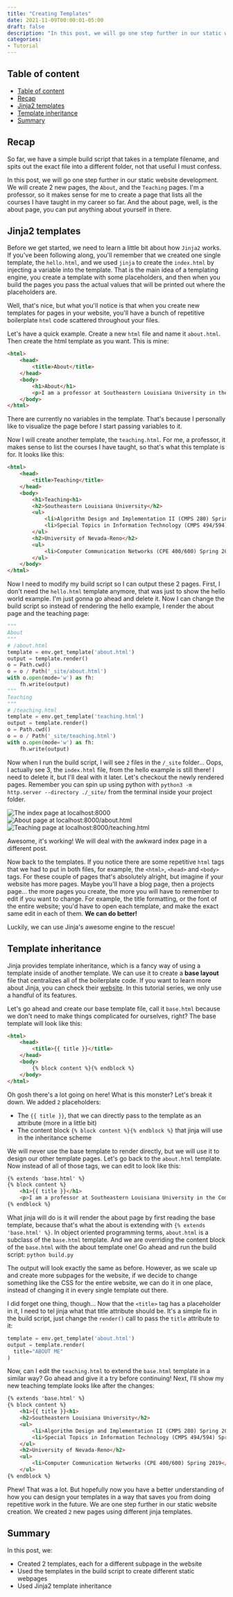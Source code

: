 ```yaml
---
title: "Creating Templates"
date: 2021-11-09T00:00:01-05:00
draft: false
description: "In this post, we will go one step further in our static website development. We create 2 new pages using Jinja2 templates."
categories:
- Tutorial
---
```


## Table of content

- [Table of content](#table-of-content)
- [Recap](#recap)
- [Jinja2 templates](#jinja2-templates)
- [Template inheritance](#template-inheritance)
- [Summary](#summary)

## Recap

So far, we have a simple build script that takes in a template filename, and spits out the exact file into a different folder, not that useful I must confess.

In this post, we will go one step further in our static website development. We will create 2 new pages, the `About`, and the `Teaching` pages. I'm a professor, so it makes sense for me to create a page that lists all the courses I have taught in my career so far. And the about page, well, is the about page, you can put anything about yourself in there.

## Jinja2 templates

Before we get started, we need to learn a little bit about how `Jinja2` works. If you've been following along, you'll remember that we created one single template, the `hello.html`, and we used `jinja` to create the `index.html` by injecting a variable into the template. That is the main idea of a templating engine, you create a template with some placeholders, and then when you build the pages you pass the actual values that will be printed out where the placeholders are.

Well, that's nice, but what you'll notice is that when you create new templates for pages in your website, you'll have a bunch of repetitive boilerplate `html` code scattered throughout your files.

Let's have a quick example. Create a new `html` file and name it `about.html`. Then create the html template as you want. This is mine:

```html
<html>
    <head>
        <title>About</title>
    </head>
    <body>
        <h1>About</h1>
        <p>I am a professor at Southeastern Louisiana University in the Computer Science department.</p>
    </body>
</html>
```

There are currently no variables in the template. That's because I personally like to visualize the page before I start passing variables to it.

Now I will create another template, the `teaching.html`. For me, a professor, it makes sense to list the courses I have taught, so that's what this template is for. It looks like this:

```html
<html>
    <head>
        <title>Teaching</title>
    </head>
    <body>
        <h1>Teaching<h1>
        <h2>Southeastern Louisiana University</h2>
        <ul>
            <li>Algorithm Design and Implementation II (CMPS 280) Spring 2020</li>
            <li>Special Topics in Information Technology (CMPS 494/594) Spring 2020</li>
        </ul>
        <h2>University of Nevada-Reno</h2>
        <ul>
            <li>Computer Communication Networks (CPE 400/600) Spring 2019</li>
        </ul>
    </body>
</html>
```

Now I need to modify my build script so I can output these 2 pages. First, I don't need the `hello.html` template anymore, that was just to show the hello world example. I'm just gonna go ahead and delete it. Now I can change the build script so instead of rendering the hello example, I render the about page and the teaching page:

```python
"""
About
"""
# /about.html
template = env.get_template('about.html')
output = template.render()
o = Path.cwd()
o = o / Path('_site/about.html')
with o.open(mode='w') as fh:
    fh.write(output)
"""
Teaching
"""
# /teaching.html
template = env.get_template('teaching.html')
output = template.render()
o = Path.cwd()
o = o / Path('_site/teaching.html')
with o.open(mode='w') as fh:
    fh.write(output)
```

Now when I run the build script, I will see `2` files in the `/_site` folder... Oops, I actually see 3, the `index.html` file, from the hello example is still there! I need to delete it, but I'll deal with it later. Let's checkout the newly rendered pages. Remember you can spin up using python with `python3 -m http.server --directory ./_site/` from the terminal inside your project folder.


![The index page at localhost:8000](images/Screen_Shot_2021_11_09_at_13_52_45_d3964349a4.png)
![About page at localhost:8000/about.html](images/Screen_Shot_2021_11_09_at_13_52_51_552c69e5a2.png)
![Teaching page at localhost:8000/teaching.html](images/Screen_Shot_2021_11_09_at_13_52_56_a187b02fff.png)

Awesome, it's working! We will deal with the awkward index page in a different post.

Now back to the templates. If you notice there are some repetitive `html` tags that we had to put in both files, for example, the `<html>`, `<head>` and `<body>` tags. For these couple of pages that's absolutely alright, but imagine if your website has more pages. Maybe you'll have a blog page, then a projects page... the more pages you create, the more you will have to remember to edit if you want to change. For example, the title formatting, or the font of the entire website; you'd have to open each template, and make the exact same edit in each of them. **We can do better!**

Luckily, we can use Jinja's awesome engine to the rescue!

## Template inheritance

Jinja provides template inheritance, which is a fancy way of using a template inside of another template. We can use it to create a **base layout** file that centralizes all of the boilerplate code. If you want to learn more about Jinja, you can check their [website](https://jinja.palletsprojects.com). In this tutorial series, we only use a handful of its features.

Let's go ahead and create our base template file, call it `base.html` because we don't need to make things complicated for ourselves, right? The base template will look like this:

```html
<html>
    <head>
        <title>{{ title }}</title>
    </head>
    <body>
        {% block content %}{% endblock %}
    </body>
</html>
```

Oh gosh there's a lot going on here! What is this monster? Let's break it down. We added `2` placeholders:

- The `{{ title }}`, that we can directly pass to the template as an attribute (more in a little bit)
- The content block `{% block content %}{% endblock %}` that jinja will use in the inheritance scheme

We will never use the base template to render directly, but we will use it to design our other template pages. Let's go back to the `about.html` template. Now instead of all of those tags, we can edit to look like this:

```html
{% extends 'base.html' %}
{% block content %}
    <h1>{{ title }}</h1>
    <p>I am a professor at Southeastern Louisiana University in the Computer Science department.</p>
{% endblock %}
```

What jinja will do is it will render the about page by first reading the base template, because that's what the about is extending with `{% extends 'base.html' %}`. In object oriented programming terms, `about.html` is a subclass of the `base.html` template. And we are overriding the content block of the `base.html` with the about template one! Go ahead and run the build script: `python build.py`

The output will look exactly the same as before. However, as we scale up and create more subpages for the website, if we decide to change something like the CSS for the entire website, we can do it in one place, instead of changing it in every single template out there.

I did forget one thing, though...
Now that the `<title>` tag has a placeholder in it, I need to tel jinja what that title attribute should be. It's a simple fix in the build script, just change the `render()` call to pass the `title` attribute to it:

```python
template = env.get_template('about.html')
output = template.render(
  title="ABOUT ME"
)
```

Now, can I edit the `teaching.html` to extend the `base.html` template in a similar way? Go ahead and give it a try before continuing! Next, I'll show my new teaching template looks like after the changes:

```html
{% extends 'base.html' %}
{% block content %}
    <h1>{{ title }}<h1>
    <h2>Southeastern Louisiana University</h2>
    <ul>
        <li>Algorithm Design and Implementation II (CMPS 280) Spring 2020</li>
        <li>Special Topics in Information Technology (CMPS 494/594) Spring 2020</li>
    </ul>
    <h2>University of Nevada-Reno</h2>
    <ul>
        <li>Computer Communication Networks (CPE 400/600) Spring 2019</li>
    </ul>
{% endblock %}
```

Phew! That was a lot. But hopefully now you have a better understanding of how you can design your templates in a way that saves you from doing repetitive work in the future. We are one step further in our static website creation. We created `2` new pages using different jinja templates.

## Summary

In this post, we:

- Created 2 templates, each for a different subpage in the website
- Used the templates in the build script to create different static webpages
- Used Jinja2 template inheritance

